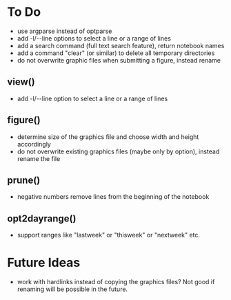 # To Do

- use argparse instead of optparse
- add -l/--line options to select a line or a range of lines
- add a search command (full text search feature), return notebook names
- add a command "clear" (or similar) to delete all temporary directories
- do not overwrite graphic files when submitting a figure, instead rename


## view()

- add -l/--line option to select a line or a range of lines


## figure()

- determine size of the graphics file and choose width and height
  accordingly
- do not overwrite existing graphics files (maybe only by option), instead
  rename the file


## prune()

- negative numbers remove lines from the beginning of the notebook


## opt2dayrange()

- support ranges like "lastweek" or "thisweek" or "nextweek" etc.


# Future Ideas

- work with hardlinks instead of copying the graphics files? Not good if
  renaming will be possible in the future.
